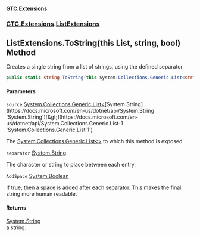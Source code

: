 #### [GTC.Extensions](GTCExtensions.md 'GTC Extensions')
### [GTC.Extensions](GTCExtensions.md#GTC.Extensions 'GTC.Extensions').[ListExtensions](ListExtensions.md 'GTC.Extensions.ListExtensions')

## ListExtensions.ToString(this List<string>, string, bool) Method

Creates a single string from a list of strings, using the defined separator

```csharp
public static string ToString(this System.Collections.Generic.List<string> source, string separator, bool AddSpace);
```
#### Parameters

<a name='GTC.Extensions.ListExtensions.ToString(thisSystem.Collections.Generic.List_string_,string,bool).source'></a>

`source` [System.Collections.Generic.List&lt;](https://docs.microsoft.com/en-us/dotnet/api/System.Collections.Generic.List-1 'System.Collections.Generic.List`1')[System.String](https://docs.microsoft.com/en-us/dotnet/api/System.String 'System.String')[&gt;](https://docs.microsoft.com/en-us/dotnet/api/System.Collections.Generic.List-1 'System.Collections.Generic.List`1')

The [System.Collections.Generic.List&lt;&gt;](https://docs.microsoft.com/en-us/dotnet/api/System.Collections.Generic.List-1 'System.Collections.Generic.List`1') to which this method is exposed.

<a name='GTC.Extensions.ListExtensions.ToString(thisSystem.Collections.Generic.List_string_,string,bool).separator'></a>

`separator` [System.String](https://docs.microsoft.com/en-us/dotnet/api/System.String 'System.String')

The character or string to place between each entry.

<a name='GTC.Extensions.ListExtensions.ToString(thisSystem.Collections.Generic.List_string_,string,bool).AddSpace'></a>

`AddSpace` [System.Boolean](https://docs.microsoft.com/en-us/dotnet/api/System.Boolean 'System.Boolean')

If true, then a space is added after each separator. This makes the final string more human readable.

#### Returns
[System.String](https://docs.microsoft.com/en-us/dotnet/api/System.String 'System.String')  
a string.